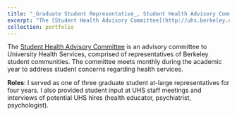 ```yaml
---
title: "_Graduate Student Representative_, Student Health Advisory Committee (September 2012 - April 2016)"
excerpt: "The [Student Health Advisory Committee](http://uhs.berkeley.edu/students/SHAC/) is an advisory committee to University Health Services, comprised of representatives of Berkeley student communities."
collection: portfolio
---
```


The [Student Health Advisory Committee](http://uhs.berkeley.edu/students/SHAC/) is an advisory committee to University Health Services, comprised of representatives of Berkeley student communities. The committee meets monthly during the academic year to address student concerns regarding health services. 

__Roles__: I served as one of three graduate student at-large representatives for four years. I also provided student input at UHS staff meetings and interviews of potential UHS hires (health educator, psychiatrist, psychologist).